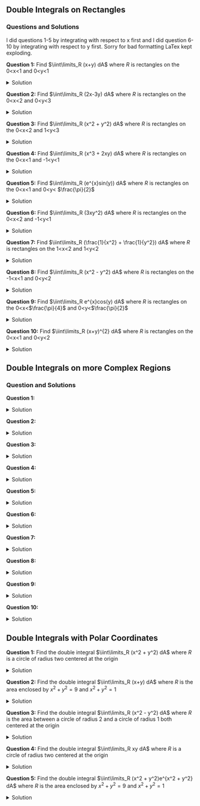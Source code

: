 ## Double Integrals on Rectangles

### Questions and Solutions

I did questions 1-5 by integrating with respect to x first and I did question 6-10 by integrating with respect to y first. Sorry for bad formatting LaTex kept exploding.


**Question 1:** Find $\iint\limits_R (x+y) dA$ where $R$ is rectangles on the 0<x<1 and 0<y<1
<details>
  <summary>Solution</summary>
  <img src="https://github.com/sackn/diffeq/blob/main/Images/doubleIntegral/image1.png" alt="Question 1">
</details>

**Question 2:** Find $\iint\limits_R (2x-3y) dA$ where $R$ is rectangles on the 0<x<2 and 0<y<3
<details>
  <summary>Solution</summary>
  <img src="https://github.com/sackn/diffeq/blob/main/Images/doubleIntegral/image4.png" alt="Question 2">
</details>

**Question 3:** Find $\iint\limits_R (x^2 + y^2) dA$ where $R$ is rectangles on the 0<x<2 and 1<y<3
<details>
  <summary>Solution</summary>
  <img src="https://github.com/sackn/diffeq/blob/main/Images/doubleIntegral/image5.png" alt="Question 3">
</details>

**Question 4:** Find $\iint\limits_R (x^3 + 2xy) dA$ where $R$ is rectangles on the 0<x<1 and -1<y<1
<details>
  <summary>Solution</summary>
  <img src="https://github.com/sackn/diffeq/blob/main/Images/doubleIntegral/image6.png" alt="Question 4">
</details>

**Question 5:** Find $\iint\limits_R (e^{x}sin(y)) dA$ where $R$ is rectangles on the 0<x<1 and 0<y< $\frac{\pi}{2}$
<details>
  <summary>Solution</summary>
  <img src="https://github.com/sackn/diffeq/blob/main/Images/doubleIntegral/image9.png" alt="Question 5">
</details>

**Question 6:** Find $\iint\limits_R (3xy^2) dA$ where $R$ is rectangles on the 0<x<2 and -1<y<1
<details>
  <summary>Solution</summary>
  <img src="https://github.com/sackn/diffeq/blob/main/Images/doubleIntegral/image7.png" alt="Question 6">
</details>

**Question 7:** Find $\iint\limits_R (\frac{1}{x^2} + \frac{1}{y^2}) dA$ where $R$ is rectangles on the 1<x<2 and 1<y<2
<details>
  <summary>Solution</summary>
  <img src="https://github.com/sackn/diffeq/blob/main/Images/doubleIntegral/image8.png" alt="Question 7">
</details>

**Question 8:** Find $\iint\limits_R (x^2 - y^2) dA$ where $R$ is rectangles on the -1<x<1 and 0<y<2
<details>
  <summary>Solution</summary>
  <img src="https://github.com/sackn/diffeq/blob/main/Images/doubleIntegral/image11.png" alt="Question 8">
</details>

**Question 9:**  Find $\iint\limits_R e^{x}cos(y) dA$ where $R$ is rectangles on the 0<x<$\frac{\pi}{4}$ and 0<y<$\frac{\pi}{2}$
<details>
  <summary>Solution</summary>
  <img src="https://github.com/sackn/diffeq/blob/main/Images/doubleIntegral/image2.png" alt="Question 9">
</details>

**Question 10:** Find $\iint\limits_R (x+y)^{2} dA$ where $R$ is rectangles on the 0<x<1 and 0<y<2
<details>
  <summary>Solution</summary>
  <img src="https://github.com/sackn/diffeq/blob/main/Images/doubleIntegral/image10.png" alt="Question 10">
</details>



## Double Integrals on more Complex Regions

### Question and Solutions

**Question 1:** 
<details>
  <summary>Solution</summary>
  <img src="https://github.com/sackn/diffeq/blob/main/Images/generalDouble/image3.png" alt="Question 1">
</details>

**Question 2:** 
<details>
  <summary>Solution</summary>
  <img src="https://github.com/sackn/diffeq/blob/main/Images/generalDouble/image10.png" alt="Question 2">
</details>

**Question 3:** 
<details>
  <summary>Solution</summary>
  <img src="https://github.com/sackn/diffeq/blob/main/Images/generalDouble/image5.png" alt="Question 3">
</details>

**Question 4:** 
<details>
  <summary>Solution</summary>
  <img src="https://github.com/sackn/diffeq/blob/main/Images/generalDouble/image8.png" alt="Question 4">
</details>

**Question 5:** 
<details>
  <summary>Solution</summary>
  <img src="https://github.com/sackn/diffeq/blob/main/Images/generalDouble/image9.png" alt="Question 5">
</details>

**Question 6:** 
<details>
  <summary>Solution</summary>
  <img src="https://github.com/sackn/diffeq/blob/main/Images/generalDouble/image2.png" alt="Question 6">
</details>

**Question 7:** 
<details>
  <summary>Solution</summary>
  <img src="https://github.com/sackn/diffeq/blob/main/Images/generalDouble/image7.png" alt="Question 7">
</details>

**Question 8:** 
<details>
  <summary>Solution</summary>
  <img src="https://github.com/sackn/diffeq/blob/main/Images/generalDouble/image4.png" alt="Question 8">
</details>

**Question 9:** 
<details>
  <summary>Solution</summary>
  <img src="https://github.com/sackn/diffeq/blob/main/Images/generalDouble/image1.png" alt="Question 9">
</details>

**Question 10:** 
<details>
  <summary>Solution</summary>
  <img src="https://github.com/sackn/diffeq/blob/main/Images/generalDouble/image6.png" alt="Question 10">
</details>







## Double Integrals with Polar Coordinates

**Question 1:** Find the double integral $\iint\limits_R (x^2 + y^2) dA$ where $R$ is a circle of radius two centered at the origin
<details>
  <summary>Solution</summary>
  <img src="https://github.com/sackn/diffeq/blob/main/Images/polarDouble/image4.png" alt="Question 1">
</details>

**Question 2:** Find the double integral $\iint\limits_R (x+y) dA$ where $R$ is the area enclosed by $x^2 + y^2 = 9$ and $x^2 + y^2 =1$
<details>
  <summary>Solution</summary>
  <img src="https://github.com/sackn/diffeq/blob/main/Images/polarDouble/image3.png" alt="Question 2">
</details>

**Question 3:** Find the double integral $\iint\limits_R (x^2 - y^2) dA$ where $R$ is the area between a circle of radius 2 and a circle of radius 1 both centered at the origin
<details>
  <summary>Solution</summary>
  <img src="https://github.com/sackn/diffeq/blob/main/Images/polarDouble/image2.png" alt="Question 3">
</details>

**Question 4:** Find the double integral $\iint\limits_R xy dA$ where $R$ is a circle of radius two centered at the origin
<details>
  <summary>Solution</summary>
  <img src="https://github.com/sackn/diffeq/blob/main/Images/polarDouble/image5.png" alt="Question 4">
</details>

**Question 5:** Find the double integral $\iint\limits_R (x^2 + y^2)e^{x^2 + y^2} dA$ where $R$ is the area enclosed by $x^2 + y^2 = 9$ and $x^2 + y^2 =1$
<details>
  <summary>Solution</summary>
  <img src="https://github.com/sackn/diffeq/blob/main/Images/polarDouble/image1.png" alt="Question 5">
</details>
